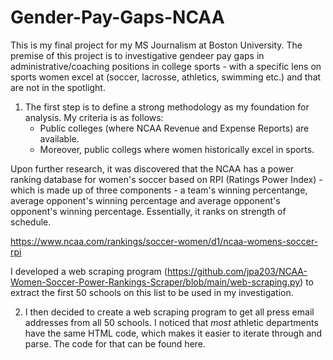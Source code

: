 # Gender-Pay-Gaps-NCAA

This is my final project for my MS Journalism at Boston University.
The premise of this project is to investigative gendeer pay gaps in administrative/coaching positions in college sports - with a specific lens on sports
women excel at (soccer, lacrosse, athletics, swimming etc.) and that are not in the spotlight.


1) The first step is to define a strong methodology as my foundation for analysis. My criteria is as follows:
    - Public colleges (where NCAA Revenue and Expense Reports) are available.
    - Moreover, public collegs where women historically excel in sports.
 
Upon further research, it was discovered that the NCAA has a power ranking database for women's soccer based on RPI (Ratings Power Index) - which is made up of three components - a team's winning percentange, average opponent's winning percentage and average opponent's opponent's winning percentage. Essentially, it ranks on strength of schedule. 

https://www.ncaa.com/rankings/soccer-women/d1/ncaa-womens-soccer-rpi

I developed a web scraping program (https://github.com/jpa203/NCAA-Women-Soccer-Power-Rankings-Scraper/blob/main/web-scraping.py) to extract the first 50 schools on this list to be used in my investigation.
  
  

2) I then decided to create a web scraping program to get all press email addresses from all 50 schools. I noticed that *most* athletic departments have the same HTML code, which makes it easier to iterate through and parse. The code for that can be found here. 
    
    


